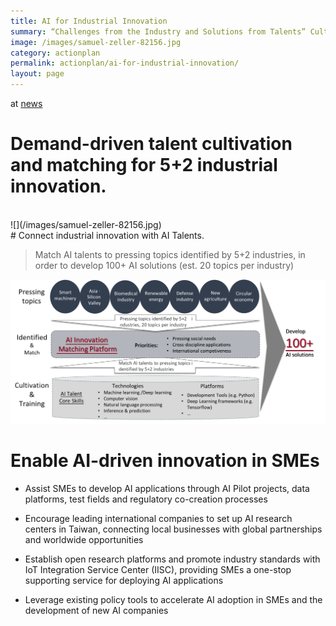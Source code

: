 ```yaml
---
title: AI for Industrial Innovation
summary: “Challenges from the Industry and Solutions from Talents” Cultivate Talents for Applications in New AI Era
image: /images/samuel-zeller-82156.jpg
category: actionplan
permalink: actionplan/ai-for-industrial-innovation/
layout: page
---
```

at [news](https://ai.taiwan.gov.tw/news/challenges-from-the-industry-and-solutions-from-talents-cultivate-talents-for-applications-in-new-ai-era/)

# Demand-driven talent cultivation and matching for 5+2 industrial innovation.
<br/>
![](/images/samuel-zeller-82156.jpg)
<br/>
# Connect industrial innovation with AI Talents.

> Match AI talents to pressing topics identified by 5+2 industries, in order to develop 100+ AI solutions (est. 20 topics per industry)


![5+2](/images/5+2.png)


# Enable AI-driven innovation in SMEs

* Assist SMEs to develop AI applications through AI Pilot projects, data platforms, test fields and regulatory co-creation processes

* Encourage leading international companies to set up AI research centers in Taiwan, connecting local businesses with global partnerships and worldwide opportunities

* Establish open research platforms and promote industry standards with IoT Integration Service Center (IISC), providing SMEs a one-stop supporting service for deploying AI applications

* Leverage existing policy tools to accelerate AI adoption in SMEs and the development of new AI companies
